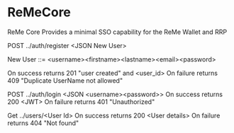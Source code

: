 # ReMeCore
ReMe Core 
Provides a minimal SSO capability for the ReMe Wallet  and RRP

POST ../auth/register \<JSON New User>

New User ::=  \<username>\<firstname>\<lastname>\<email>\<password>


  On success returns 201 "user created" and <user_id>
  On failure returns 409 "Duplicate UserName not allowed"

POST ../auth/login <JSON \<username>\<password>> 
  On success returns 200 \<JWT>
  On failure returns 401 "Unauthorized"

Get ../users/\<User Id>
   On success returns 200 \<User details>
  On failure returns 404 "Not found"

